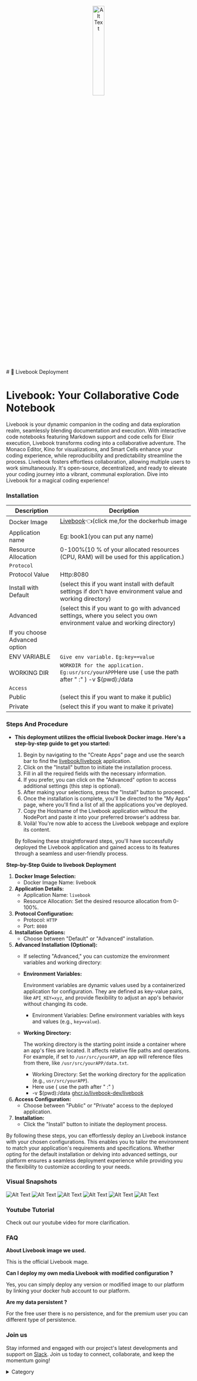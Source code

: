 
<p align="center">
  <img src="/img/dcdt5jpg" alt="Alt Text" width="25%"/>
</p>
# 📓 Livebook Deployment

# Livebook: Your Collaborative Code Notebook

Livebook is your dynamic companion in the coding and data exploration realm, seamlessly blending documentation and execution. With interactive code notebooks featuring Markdown support and code cells for Elixir execution, Livebook transforms coding into a collaborative adventure. The Monaco Editor, Kino for visualizations, and Smart Cells enhance your coding experience, while reproducibility and predictability streamline the process. Livebook fosters effortless collaboration, allowing multiple users to work simultaneously. It's open-source, decentralized, and ready to elevate your coding journey into a vibrant, communal exploration. Dive into Livebook for a magical coding experience!

### Installation
|  Description          | Decription                                                                                                               | 
| --------------------- | ------                                                                                                                   | 
| Docker Image          |  [Livebook](https://hub.docker.com/r/livebook/livebook)👈(click me,for the dockerhub image                                   |
| Application name      |  Eg: book1(you can put any name)                                                                                        | 
| Resource Allocation   |  0-100%(10 % of your allocated resources (CPU, RAM) will be used for this application.)                                  | 
| `Protocol`            |                                                                                                                          | 
| Protocol Value        |   Http:8080                                                                                                            | 
| Install with Default  | (select this if you want install with default settings if don't have environment value and working directory)            |
| Advanced              | (select this if you want to go with advanced settings, where you select you own environment value and working directory) | 
| If you choose Advanced option|                                                                                                                   | 
| ENV VARIABLE          | ```Give env variable.``` ```Eg:key==value```                                                                             | 
| WORKING DIR           | ```WORKDIR for the application.``` ```Eg:usr/src/yourAPP```Here use ( use the path after   " :"  ) -v $(pwd):/data                      |
| `Access`              |                                                                                                                          | 
| Public                |    (select this if you want to make it public)                                                                           |
| Private               |  (select this if you want to make it private)                                                                            |


### Steps And Procedure

*   **This deployment utilizes the official  livebook  Docker image. Here's a step-by-step guide to get you started:**

    1. Begin by navigating to the "Create Apps" page and use the search bar to find the  [livebook/livebook](https://hub.docker.com/r/livebook/livebook) application.
    2. Click on the "Install" button to initiate the installation process.
    3. Fill in all the required fields with the necessary information.
    4. If you prefer, you can click on the "Advanced" option to access additional settings (this step is optional).
    5. After making your selections, press the "Install" button to proceed.
    6. Once the installation is complete, you'll be directed to the "My Apps" page, where you'll find a list of all the applications you've deployed.
    7. Copy the Hostname of the Livebook  application without the NodePort and paste it into your preferred browser's address bar.
    8. Voilà! You're now able to access the  Livebook webpage and explore its content.

    By following these straightforward steps, you'll have successfully deployed the Livebook application and gained access to its features through a seamless and user-friendly process.




**Step-by-Step Guide to livebook Deployment**

1. **Docker Image Selection:**
   * Docker Image Name: livebook
2. **Application Details:**
   * Application Name: `livebook`
   * Resource Allocation: Set the desired resource allocation from 0-100%.
3. **Protocol Configuration:**
   * Protocol: `HTTP`
   * Port: `8080`
4. **Installation Options:**
   * Choose between "Default" or "Advanced" installation.
5. **Advanced Installation (Optional):**
   * If selecting "Advanced," you can customize the environment variables and working directory:
   *   **Environment Variables:**

       Environment variables are dynamic values used by a containerized application for configuration. They are defined as key-value pairs, like `API_KEY=xyz`, and provide flexibility to adjust an app's behavior without changing its code.

       * Environment Variables: Define environment variables with keys and values (e.g., `key=value`).
   *   **Working Directory:**

       The working directory is the starting point inside a container where an app's files are located. It affects relative file paths and operations. For example, if set to `/usr/src/yourAPP`, an app will reference files from there, like `/usr/src/yourAPP/data.txt`.

       * Working Directory: Set the working directory for the application (e.g., `usr/src/yourAPP`).
       * Here use ( use the path after   " :"  )
       * \-v $(pwd):/data [ghcr.io/livebook-dev/livebook](http://ghcr.io/livebook-dev/livebook)
6. **Access Configuration:**
   * Choose between "Public" or "Private" access to the deployed application.
7. **Installation:**
   * Click the "Install" button to initiate the deployment process.

By following these steps, you can effortlessly deploy an Livebook instance with your chosen configurations. This enables you to tailor the environment to match your application's requirements and specifications. Whether opting for the default installation or delving into advanced settings, our platform ensures a seamless deployment experience while providing you the flexibility to customize according to your needs.

### Visual Snapshots


![Alt Text](/img/111.jpg)
![Alt Text](/img/r22.jpg)
![Alt Text](/img/ee4.jpg)
![Alt Text](/img/rr3.jpg)
![Alt Text](/img/eeee4.jpg)
![Alt Text](/img/ee3e.jpg)


### Youtube Tutorial&#x20;

Check out our youtube video for more clarification.

### FAQ

**About Livebook image we used.**

This is the official Livebook mage.

**Can I deploy my own media Livebook with modified configuration ?**

Yes, you can simply deploy any version or modified image to our platform by linking your docker hub account to our platform.

**Are my data persistent ?**

For the free user there is no persistence, and for the premium user you can different type of persistence.

### Join us

Stay informed and engaged with our project's latest developments and support on [Slack](https://app.slack.com/client/T04QS32JX6E/C04QKEWE146). Join us today to connect, collaborate, and keep the momentum going!&#x20;

<details>

<summary>Category</summary>

Kubernetes, cloud computing, DevOps, cloud services, hosting platform, container orchestration, cloud infrastructure, cloud deployment, cloud management, cloud technology, cloud solutions, Livebook

</details>
